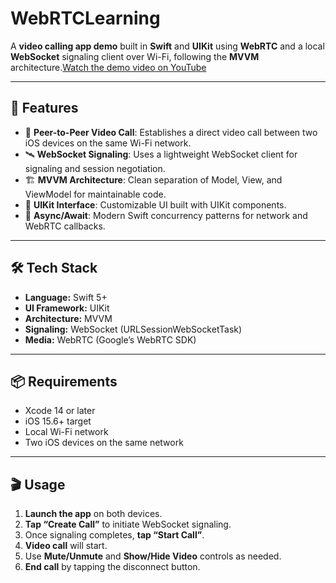 # WebRTCLearning

A **video calling app demo** built in **Swift** and **UIKit** using **WebRTC** and a local **WebSocket** signaling client over Wi-Fi, following the **MVVM** architecture.[Watch the demo video on YouTube](https://youtube.com/shorts/3amAzLzep3o?feature=share)

---

## 🚀 Features

* 🔗 **Peer-to-Peer Video Call**: Establishes a direct video call between two iOS devices on the same Wi-Fi network.
* 🛰️ **WebSocket Signaling**: Uses a lightweight WebSocket client for signaling and session negotiation.
* 🏗️ **MVVM Architecture**: Clean separation of Model, View, and ViewModel for maintainable code.
* 🎨 **UIKit Interface**: Customizable UI built with UIKit components.
* 🔄 **Async/Await**: Modern Swift concurrency patterns for network and WebRTC callbacks.

---

## 🛠️ Tech Stack

* **Language:** Swift 5+
* **UI Framework:** UIKit
* **Architecture:** MVVM
* **Signaling:** WebSocket (URLSessionWebSocketTask)
* **Media:** WebRTC (Google’s WebRTC SDK)

---

## 📦 Requirements

* Xcode 14 or later
* iOS 15.6+ target
* Local Wi-Fi network
* Two iOS devices on the same network

---



## 🎬 Usage

1. **Launch the app** on both devices.
2. **Tap “Create Call”** to initiate WebSocket signaling.
3. Once signaling completes, **tap “Start Call”**.
4. **Video call** will start.
5. Use **Mute/Unmute** and **Show/Hide Video** controls as needed.
6. **End call** by tapping the disconnect button.

